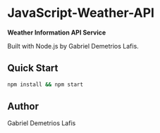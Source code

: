 # JavaScript-Weather-API

**Weather Information API Service**

Built with Node.js by Gabriel Demetrios Lafis.

## Quick Start
```bash
npm install && npm start
```

## Author
Gabriel Demetrios Lafis
